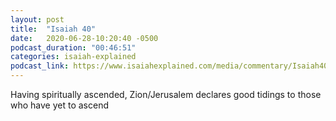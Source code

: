 ```yaml
---
layout: post
title:  "Isaiah 40"
date:   2020-06-28-10:20:40 -0500
podcast_duration: "00:46:51"
categories: isaiah-explained
podcast_link: https://www.isaiahexplained.com/media/commentary/Isaiah40.mp3
---
```

Having spiritually ascended, Zion/Jerusalem declares good tidings to those who have yet to ascend
